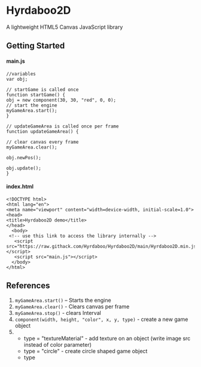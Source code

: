 # Hyrdaboo2D
A lightweight HTML5 Canvas JavaScript library

## Getting Started

#### main.js
```
//variables
var obj;

// startGame is called once
function startGame() {
obj = new component(30, 30, "red", 0, 0);
// start the engine
myGameArea.start();
} 

// updateGameArea is called once per frame
function updateGameArea() {

// clear canvas every frame
myGameArea.clear();

obj.newPos();

obj.update();
} 
```
#### index.html
```
<!DOCTYPE html>
<html lang="en">
<meta name="viewport" content="width=device-width, initial-scale=1.0">
<head>
<title>Hyrdaboo2D demo</title>
</head>
  <body>
 <!-- use this link to access the library internally -->
   <script src="https://raw.githack.com/Hyrdaboo/Hyrdaboo2D/main/Hyrdaboo2D.min.js"></script>
   <script src="main.js"></script>
  </body>
</html>

```

## References

1. ```myGameArea.start()``` – Starts the engine
1. ```myGameArea.clear()``` - Clears canvas per frame
1. ```myGameArea.stop()``` - clears Interval
1. ```component(width, height, "color", x, y, type)``` - create a new game object
1. * type = "textureMaterial" - add texture on an object (write image src instead of color parameter) 
   * type = "circle" - create circle shaped game object
   * type





